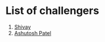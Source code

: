 # List of challengers
1. [Shivay](https://github.com/shivaylamba)
2. [Ashutosh Patel](https://github.com/Ashutosh-Patel028)
